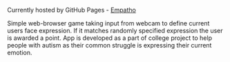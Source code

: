 Currently hosted by GitHub Pages - [Empatho](https://fkrajcar.github.io/Empatho)

Simple web-browser game taking input from webcam to define current users face expression. If it matches randomly specified expression the user is awarded a point. App is developed as a part of college project to help people with autism as their common struggle is expressing their current emotion.
